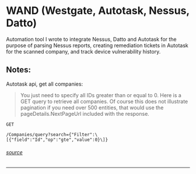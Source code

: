 # WAND (Westgate, Autotask, Nessus, Datto)

Automation tool I wrote to integrate Nessus, Datto and Autotask for the purpose of parsing Nessus reports, creating remediation tickets in Autotask for the scanned company, and track device vulnerability history. 

## Notes: 

Autotask api, get all companies: 

> You just need to specify all IDs greater than or equal to 0. Here is a GET query to retrieve all companies. Of course this does not illustrate pagination if you need over 500 entities, that would use the pageDetails.NextPageUrl included with the response.

```
GET

/Companies/query?search={"Filter":\[{"field":"Id","op":"gte","value":0}\]}
```
###### [source](https://www.reddit.com/r/Autotask/comments/hvur0t/rest_api_get_all/)

---